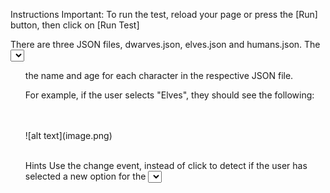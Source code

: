 Instructions
Important: To run the test, reload your page or press the [Run] button, then click on [Run Test]

There are three JSON files, dwarves.json, elves.json and humans.json. The <select> dropdown allows the user to select one of them. When the user chooses any of the three, display in the <ul> the name and age for each character in the respective JSON file.

For example, if the user selects "Elves", they should see the following:

<br>
<br>
![alt text](image.png)
<br>
<br>

Hints
Use the change event, instead of click to detect if the user has selected a new option for the <select> element.
Challenges
Solve this problem using only a single if statement.
Solve this problem without using any if statement.